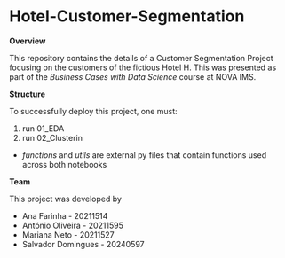 # Hotel-Customer-Segmentation

**Overview**

This repository contains the details of a Customer Segmentation Project focusing on the customers of the fictious Hotel H. This was presented as part of the *Business Cases with Data Science* course at NOVA IMS. 

**Structure**

To successfully deploy this project, one must:
1. run 01_EDA
2. run 02_Clusterin
- *functions* and *utils* are external py files that contain functions used across both notebooks


**Team**

This project was developed by
- Ana Farinha - 20211514
- António Oliveira - 20211595
- Mariana Neto - 20211527
- Salvador Domingues - 20240597
